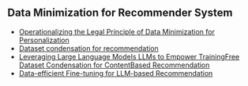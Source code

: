 ## Data Minimization for Recommender System
- [Operationalizing the Legal Principle of Data Minimization for Personalization](https://arxiv.org/abs/2005.13718)
- [Dataset condensation for recommendation](https://arxiv.org/abs/2310.01038)
- [Leveraging Large Language Models LLMs to Empower TrainingFree Dataset Condensation for ContentBased Recommendation](https://arxiv.org/abs/2310.09874)
- [Data-efficient Fine-tuning for LLM-based Recommendation](https://arxiv.org/abs/2401.17197)